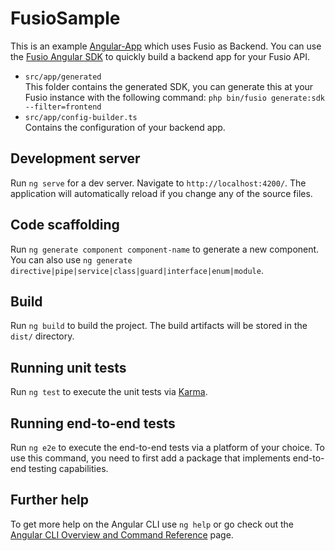 # FusioSample

This is an example [Angular-App](https://github.com/apioo/fusio-sample-javascript-angular) which uses Fusio as Backend.
You can use the [Fusio Angular SDK](https://github.com/apioo/fusio-sdk-javascript-angular) to quickly build a backend app for your Fusio API.

* `src/app/generated`  
  This folder contains the generated SDK, you can generate this at your Fusio instance with the following command: `php bin/fusio generate:sdk --filter=frontend`
* `src/app/config-builder.ts`  
  Contains the configuration of your backend app.

## Development server

Run `ng serve` for a dev server. Navigate to `http://localhost:4200/`. The application will automatically reload if you change any of the source files.

## Code scaffolding

Run `ng generate component component-name` to generate a new component. You can also use `ng generate directive|pipe|service|class|guard|interface|enum|module`.

## Build

Run `ng build` to build the project. The build artifacts will be stored in the `dist/` directory.

## Running unit tests

Run `ng test` to execute the unit tests via [Karma](https://karma-runner.github.io).

## Running end-to-end tests

Run `ng e2e` to execute the end-to-end tests via a platform of your choice. To use this command, you need to first add a package that implements end-to-end testing capabilities.

## Further help

To get more help on the Angular CLI use `ng help` or go check out the [Angular CLI Overview and Command Reference](https://angular.io/cli) page.
